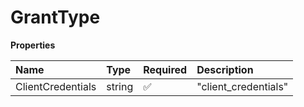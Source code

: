 # GrantType

**Properties**

| Name              | Type   | Required | Description          |
| :---------------- | :----- | :------- | :------------------- |
| ClientCredentials | string | ✅       | "client_credentials" |
